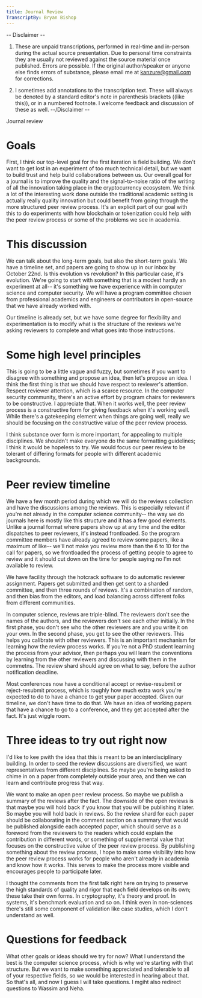 ```yaml
---
title: Journal Review
TranscriptBy: Bryan Bishop
---
```


-- Disclaimer --
1.  These are unpaid transcriptions, performed in real-time and in-person during the actual source presentation. Due to personal time constraints they are usually not reviewed against the source material once published. Errors are possible. If the original author/speaker or anyone else finds errors of substance, please email me at kanzure@gmail.com for corrections.

2.  I sometimes add annotations to the transcription text. These will always be denoted by a standard editor's note in parenthesis brackets ((like this)), or in a numbered footnote. I welcome feedback and discussion of these as well.
--/Disclaimer --

Journal review

# Goals

First, I think our top-level goal for the first iteration is field building. We don't want to get lost in an experiment of too much technical detail, but we want to build trust and help build collaborations between us. Our overall goal for a journal is to improve the quality and the signal-to-noise ratio of the writing of all the innovation taking place in the cryptocurrency ecosystem. We think a lot of the interesting work done outside the traditional academic setting is actually really quality innovation but could benefit from going through the more structured peer review process. It's an explicit part of our goal with this to do experiments with how blockchain or tokenization could help with the peer review process or some of the problems we see in academia.

# This discussion

We can talk about the long-term goals, but also the short-term goals. We have a timeline set, and papers are going to show up in our inbox by October 22nd. Is this evolution vs revolution? In this particular case, it's evolution. We're going to start with something that is a modest hardly an experiment at all-- it's something we have experience with in computer science and computer security. We will have a program committee chosen from professional academics and engineers or contributors in open-source that we have already worked with.

Our timeline is already set, but we have some degree for flexibility and experimentation is to modify what is the structure of the reviews we're asking reviewers to complete and what goes into those instructions.

# Some high level principles

This is going to be a little vague and fuzzy, but sometimes if you want to disagree with something and propose an idea, then let's propose an idea. I think the first thing is that we should have respect to reviewer's attention. Respect reviewer attention, which is a scarce resource. In the computer security community, there's an active effort by program chairs for reviewers to be constructive. I appreciate that. When it works well, the peer review process is a constructive form for giving feedback when it's working well. While there's a gatekeeping element when things are going well, really we should be focusing on the constructive value of the peer review process.

I think substance over form is more important, for appealing to multiple disciplines. We shouldn't make everyone do the same formatting guidelines; I think it would be hopeless to try. We would focus our peer review to be tolerant of differing formats for people with different academic backgrounds.

# Peer review timeline

We have a few month period during which we will do the reviews collection and have the discussions among the reviews. This is especially relevant if you're not already in the computer science community-- the way we do journals here is mostly like this structure and it has a few good elements. Unlike a journal format where papers show up at any time and the editor dispatches to peer reviewers, it's instead frontloaded. So the program committee members have already agreed to review some papers, like a maximum of like-- we'll not make you review more than the 6 to 10 for the call for papers, so we frontloaded the process of getting people to agree to review and it should cut down on the time for people saying no I'm not available to review.

We have facility through the hotcrack software to do automatic reviewer assignment. Papers get submitted and then get sent to a sharded committee, and then three rounds of reviews. It's a combination of random, and then bias from the editors, and load balancing across different folks from different communities.

In computer science, reviews are triple-blind. The reviewers don't see the names of the authors, and the reviewers don't see each other initially. In the first phase, you don't see who the other reviewers are and you write it on your own. In the second phase, you get to see the other reviewers. This helps you calibrate with other reviewers. This is an important mechanism for learning how the review process works. If you're not a PhD student learning the process from your advisor, then perhaps you will learn the conventions by learning from the other reviewers and discussing with them in the commetns. The review shard should agree on what to say, before the author notification deadline.

Most conferences now have a conditional accept or revise-resubmit or reject-resubmit process, which is roughly how much extra work you're expected to do to have a chance to get your paper accepted. Given our timeline, we don't have time to do that. We have an idea of working papers that have a chance to go to a conference, and they get accepted after the fact. It's just wiggle room.

# Three ideas to try out right now

I'd like to kee pwith the idea that this is meant to be an interdisciplinary building. In order to seed the review discussions are diversified, we want representatives from different disciplines. So maybe you're being asked to chime in on a paper from completely outside your area, and then we can learn and contribute progress that way.

We want to make an open peer review process. So maybe we publish a summary of the reviews after the fact. The downside of the open reviews is that maybe you will hold back if you know that you will be publishing it later. So maybe you will hold back in reviews. So the review shard for each paper should be collaborating in the comment section on a summary that would be published alongside each accepted paper, which should serve as a foreword from the reviewers to the readers which could explain the contribution in different words, or something of supplemental value that focuses on the constructive value of the peer review process. By publishing something about the review process, I hope to make some visibility into how the peer review process works for people who aren't already in academia and know how it works. This serves to make the process more visible and encourages people to participate later.

I thought the comments from the first talk right here on trying to preserve the high standards of quality and rigor that each field develops on its own; these take their own forms. In cryptography, it's theory and proof. In systems, it's benchmark evaluation and so on. I think even in non-sciences there's still some component of validation like case studies, which I don't understand as well.

# Questions for feedback

What other goals or ideas should we try for now? What I understand the best is the computer science process, which is why we're starting with that structure. But we want to make something appreciated and tolerable to all of your respective fields, so we would be interested in hearing about that. So that's all, and now I guess I will take questions. I mgiht also redirect questions to Wassim and Neha.
